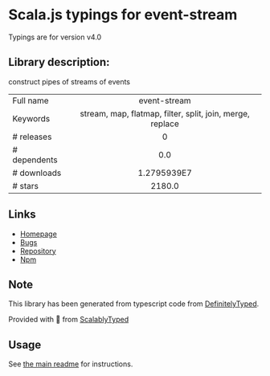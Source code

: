 
# Scala.js typings for event-stream

Typings are for version v4.0

## Library description:
construct pipes of streams of events

|                    |                 |
| ------------------ | :-------------: |
| Full name          | event-stream |
| Keywords           | stream, map, flatmap, filter, split, join, merge, replace |
| # releases         | 0 |
| # dependents       | 0.0 |
| # downloads        | 1.2795939E7 |
| # stars            | 2180.0 |

## Links
- [Homepage](http://github.com/dominictarr/event-stream)
- [Bugs](https://github.com/dominictarr/event-stream/issues)
- [Repository](https://github.com/dominictarr/event-stream)
- [Npm](https://www.npmjs.com/package/event-stream)
    


## Note
This library has been generated from typescript code from [DefinitelyTyped](https://definitelytyped.org).

Provided with :purple_heart: from [ScalablyTyped](https://github.com/oyvindberg/ScalablyTyped)

## Usage
See [the main readme](../../readme.md) for instructions.


